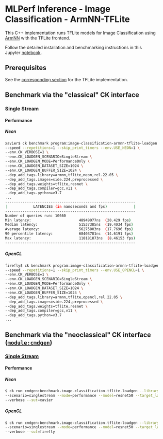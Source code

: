 # MLPerf Inference - Image Classification - ArmNN-TFLite

This C++ implementation runs TFLite models for Image Classification using [ArmNN](https://developer.arm.com/ip-products/processors/machine-learning/arm-nn) with the TFLite frontend.

Follow the detailed installation and benchmarking instructions in this Jupyter [notebook](https://github.com/krai/ck-mlperf/tree/master/jnotebook/image-classification-armnn-tflite-loadgen).

## Prerequisites

See the [corresponding section](https://github.com/krai/ck-mlperf/blob/master/program/image-classification-tflite-loadgen/README.md#prerequisites) for the TFLite implementation.

## Benchmark via the "classical" CK interface

### Single Stream

#### Performance

##### Neon

```bash
xavier$ ck benchmark program:image-classification-armnn-tflite-loadgen \
--speed --repetitions=1 --skip_print_timers --env.USE_NEON=1 \
--env.CK_VERBOSE=1 \
--env.CK_LOADGEN_SCENARIO=SingleStream \
--env.CK_LOADGEN_MODE=PerformanceOnly \
--env.CK_LOADGEN_DATASET_SIZE=1024 \
--env.CK_LOADGEN_BUFFER_SIZE=1024 \
--dep_add_tags.library=armnn,tflite,neon,rel.22.05 \
--dep_add_tags.images=side.224,preprocessed \
--dep_add_tags.weights=tflite,resnet \
--dep_add_tags.compiler=gcc,v11 \
--dep_add_tags.python=v3.7
...
------------------------------------------------------------
|            LATENCIES (in nanoseconds and fps)            |
------------------------------------------------------------
Number of queries run: 10660
Min latency:                      48949977ns  (20.429 fps)
Median latency:                   51537385ns  (19.4034 fps)
Average latency:                  56275803ns  (17.7696 fps)
90 percentile latency:            68403781ns  (14.6191 fps)
Max latency:                      118181873ns  (8.46153 fps)
------------------------------------------------------------
```

##### OpenCL

```bash
firefly$ ck benchmark program:image-classification-armnn-tflite-loadgen \
--speed --repetitions=1 --skip_print_timers --env.USE_OPENCL=1 \
--env.CK_VERBOSE=1 \
--env.CK_LOADGEN_SCENARIO=SingleStream \
--env.CK_LOADGEN_MODE=PerformanceOnly \
--env.CK_LOADGEN_DATASET_SIZE=1024 \
--env.CK_LOADGEN_BUFFER_SIZE=1024 \
--dep_add_tags.library=armnn,tflite,opencl,rel.22.05 \
--dep_add_tags.images=side.224,preprocessed \
--dep_add_tags.weights=tflite,resnet \
--dep_add_tags.compiler=gcc,v11 \
--dep_add_tags.python=v3.7
...
```

## Benchmark via the "neoclassical" CK interface ([`module:cmdgen`](https://github.com/krai/ck-mlperf/tree/master/module/cmdgen))

### [Single Stream](https://github.com/krai/ck-mlperf/blob/master/program/image-classification-armnn-tflite-loadgen/README.singlestream.md)

#### Performance

##### Neon

```bash
$ ck run cmdgen:benchmark.image-classification.tflite-loadgen --library=armnn-v22.05-neon \
--scenario=singlestream --mode=performance --model=resnet50 --target_latency=55 \
--verbose --sut=xavier
```

##### OpenCL

```bash
$ ck run cmdgen:benchmark.image-classification.tflite-loadgen --library=armnn-v22.05-opencl \
--scenario=singlestream --mode=performance --model=resnet50 --target_latency=400 \
--verbose --sut=firefly
```
